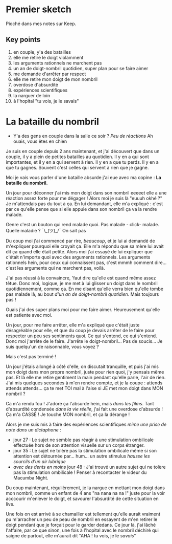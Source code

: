 # Premier sketch

Pioché dans mes notes sur Keep.


## Key points

1. en couple, y'a des batailles
2. elle me retire le doigt violamment
3. les arguments rationnels ne marchent pas
4. un an de doigt-nombril quotidien, super plan pour se faire aimer
5. me demande d'arrêter par respect
6. elle me retire mon doigt de mon nombril
7. overdose d'absurdité
8. expériences scientifiques
9. la narguer de loin
10. à l'hopital "tu vois, je le savais"

# La bataille du nombril

- Y'a des gens en couple dans la salle ce soir ? _Peu de réactions_ Ah ouais, vous êtes en chien

Je suis en couple depuis 2 ans maintenant, et j'ai découvert que dans un couple, il y a plein de petites batailles au quotidien. Il y en a qui sont importantes, et il y en a qui servent à rien. Il y en a que tu perds. Il y en a que tu gagnes. Souvent c'est celles qui servent à rien que je gagne.

Moi je vais vous parler d'une bataille absurde j'ai eue avec ma copine : **La bataille du nombril.**

Un jour pour déconner j'ai mis mon doigt dans son nombril eeeeet elle a une réaction assez forte pour me dégager ! Alors moi je suis là "euuuh okhé ?" Je m'attendais pas du tout à ça. En lui demandant, elle m'a expliqué : c'est par ce qu'elle pense que si elle appuie dans son nombril ça va la rendre malade.

Genre c'est un bouton qui rend malade quoi. Pas malade - click- malade. Quelle maladie ? ¯\\\_(ツ)\_/¯ On sait pas

Du coup moi j'ai commencé par rire, _beaucoup_, et je lui ai demandé de m'expliquer pourquoi elle croyait ça. Elle m'a répondu que sa mère lui avait dit ça quand elle était petite. Alors moi j'ai essayé de lui expliquer que c'était n'importe quoi avec des arguments rationnels. Les arguments rationnels hein, pour ceux qui connaissent pas, c'est mmmh comment dire... c'est les arguments qui ne marchent pas, voilà.

J'ai pas réussi à la convaincre, 'faut dire qu'elle est quand même assez têtue. Donc moi, logique, je me met à lui glisser un doigt dans le nombril quotidiennement, comme ça. En me disant qu'elle verra bien qu'elle tombe pas malade là, au bout _d'un an de doigt-nombril quotidien_. Mais toujours pas !

Ouais j'ai des super plans moi pour me faire aimer. Heureusement qu'elle est patiente avec moi. 


Un jour, pour me faire arrêter, elle m'a expliqué que c'était juste désagréable pour elle, et que du coup je devais arrêter de le faire pour respecter un peu ses sentiments quoi. Ce qui s'entend, ce qui s'entend. Donc moi j'arrête de le faire. J'arrête le doigt-nombril... Pas de soucis... Je suis quelqu'un de raisonnable, vous voyez ?

Mais c'est pas terminé !

Un jour j'étais allongé à côté d'elle, on discutait tranquille, et puis j'ai mis mon doigt dans mon propre nombril, juste pour rien quoi, j'y pensais même pas. Et là elle me retire gentiment la main pendant qu'elle parle, l'air de rien. J'ai mis quelques secondes à m'en rendre compte, et je la coupe : attends attends attends... ça te met TOI mal à l'aise si JE met mon doigt dans MON nombril ?

Ca m'a rendu fou ! J'adore ça l'absurde hein, mais _dans les films_. Tant d'absurdité condensée _dans la vie réelle_, j'ai fait une overdose d'absurde ! Ça m'a CASSÉ ! Je touche MON nombril, et ça la dérange !

Alors je me suis mis à faire des expériences scientifiques *mime une prise de note dans un dictaphone* :
- jour 27 : Le sujet ne semble pas réagir à une stimulation ombilicale effectuée hors de son attention visuelle sur un corps étranger.
- jour 35 : Le sujet ne tolère pas la stimulation ombilicale même si son attention est détournée par... hum... un autre stimulus _hausse les sourcils d'un air lubrique_
- _avec des dents en moins_ jour 48 : J'ai trouvé un autre sujet qui ne tolère pas la stimulation ombilicale ! Penser à recontacter le videur du Macumba Night.

Du coup maintenant, régulièrement, je la nargue en mettant mon doigt dans mon nombril, comme un enfant de 4 ans "na nana na na !" juste pour la voir acccourir m'enlever le doigt, et savourer l'absurdité de cette situation en live.


Une fois on est arrivé à se chamailler est tellement qu'elle aurait vraiment pu m'arracher un peu de peau de nombril en essayent de m'en retirer le doigt pendant que je forçait pour le garder dedans. Ce jour là, j'ai lâché l'affaire, par ce que sinon, une fois à l'hopital avec le nombril déchiré qui saigne de partout, elle m'aurait dit "AHA ! tu vois, je le _savais_"

